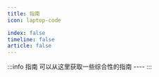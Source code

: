 ```yaml
---
title: 指南
icon: laptop-code

index: false
timeline: false
article: false
---
```

:::info 指南
    可以从这里获取一些综合性的指南 ----
:::

<Catalog base="/demo/" />
